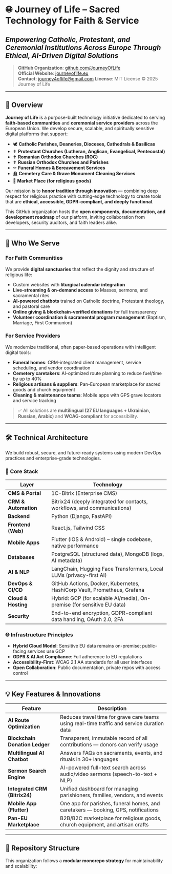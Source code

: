 # 🌐 Journey of Life – Sacred Technology for Faith & Service  
## *Empowering Catholic, Protestant, and Ceremonial Institutions Across Europe Through Ethical, AI-Driven Digital Solutions*

> **GitHub Organization**: [github.com/JourneyOfLife](https://github.com/JourneyOfLife)  
> **Official Website**: [journeyoflife.eu](https://journey-of-life.site/)  
> **Contact**: journey4oflife@gmail.com
> **License**: MIT License © 2025 Journey of Life

---

## 📌 Overview

**Journey of Life** is a purpose-built technology initiative dedicated to serving **faith-based communities** and **ceremonial service providers** across the European Union. We develop secure, scalable, and spiritually sensitive digital platforms that support:

- 🕊️ **Catholic Parishes, Deaneries, Dioceses, Cathedrals & Basilicas**  
- ✝️ **Protestant Churches (Lutheran, Anglican, Evangelical, Pentecostal)**
- ✝️ **Romanian Orthodox Churches (ROC)**
- ✝️ **Russian Orthodox Churches and Parishes**
- ⚰️ **Funeral Homes & Bereavement Services**  
- 🪦 **Cemetery Care & Grave Monument Cleaning Services**
- 🤝 **Market Place (for religious goods)**

Our mission is to **honor tradition through innovation** — combining deep respect for religious practice with cutting-edge technology to create tools that are **ethical, accessible, GDPR-compliant, and deeply functional**.

This GitHub organization hosts the **open components, documentation, and development roadmap** of our platform, inviting collaboration from developers, security auditors, and faith leaders alike.

---

## 🎯 Who We Serve

### For Faith Communities
We provide **digital sanctuaries** that reflect the dignity and structure of religious life:
- Custom websites with **liturgical calendar integration**
- **Live-streaming & on-demand access** to Masses, sermons, and sacramental rites
- **AI-powered chatbots** trained on Catholic doctrine, Protestant theology, and pastoral care
- **Online giving & blockchain-verified donations** for full transparency
- **Volunteer coordination & sacramental program management** (Baptism, Marriage, First Communion)

### For Service Providers
We modernize traditional, often paper-based operations with intelligent digital tools:
- **Funeral homes**: CRM-integrated client management, service scheduling, and vendor coordination
- **Cemetery caretakers**: AI-optimized route planning to reduce fuel/time by up to 40%
- **Religious artisans & suppliers**: Pan-European marketplace for sacred goods and church equipment
- **Cleaning & maintenance teams**: Mobile apps with GPS grave locators and service tracking

> ✅ All solutions are **multilingual (27 EU languages + Ukrainian, Russian, Arabic)** and **WCAG-compliant** for accessibility.

---

## 🛠️ Technical Architecture

We build robust, secure, and future-ready systems using modern DevOps practices and enterprise-grade technologies.

### 🔧 Core Stack
| Layer               | Technology                                                                 |
|---------------------|----------------------------------------------------------------------------|
| **CMS & Portal**     | 1C-Bitrix (Enterprise CMS)                                                 |
| **CRM & Automation** | Bitrix24 (deeply integrated for contacts, workflows, and communications)   |
| **Backend**          | Python (Django, FastAPI)                                                   |
| **Frontend (Web)**   | React.js, Tailwind CSS                                                       |
| **Mobile Apps**      | Flutter (iOS & Android) – single codebase, native performance              |
| **Databases**        | PostgreSQL (structured data), MongoDB (logs, AI metadata)                  |
| **AI & NLP**         | LangChain, Hugging Face Transformers, Local LLMs (privacy-first AI)        |
| **DevOps & CI/CD**   | GitHub Actions, Docker, Kubernetes, HashiCorp Vault, Prometheus, Grafana   |
| **Cloud & Hosting**  | Hybrid: GCP (for scalable AI/media), On-premise (for sensitive EU data)    |
| **Security**         | End-to-end encryption, GDPR-compliant data handling, OAuth 2.0, 2FA        |

### 🌐 Infrastructure Principles
- **Hybrid Cloud Model**: Sensitive EU data remains on-premise; public-facing services use GCP
- **GDPR & AI Act Compliance**: Full adherence to EU regulations
- **Accessibility-First**: WCAG 2.1 AA standards for all user interfaces
- **Open Collaboration**: Public documentation, private repos with access control

---

## 💡 Key Features & Innovations

| Feature                          | Description |
|----------------------------------|-----------|
| **AI Route Optimization**        | Reduces travel time for grave care teams using real-time traffic and service duration data |
| **Blockchain Donation Ledger**   | Transparent, immutable record of all contributions — donors can verify usage |
| **Multilingual AI Chatbot**      | Answers FAQs on sacraments, events, and rituals in 30+ languages |
| **Sermon Search Engine**         | AI-powered full-text search across audio/video sermons (speech-to-text + NLP) |
| **Integrated CRM (Bitrix24)**    | Unified dashboard for managing parishioners, families, vendors, and events |
| **Mobile App (Flutter)**         | One app for parishes, funeral homes, and caretakers — booking, GPS, notifications |
| **Pan-EU Marketplace**           | B2B/B2C marketplace for religious goods, church equipment, and artisan crafts |

---

## 🧩 Repository Structure

This organization follows a **modular monorepo strategy** for maintainability and scalability:
